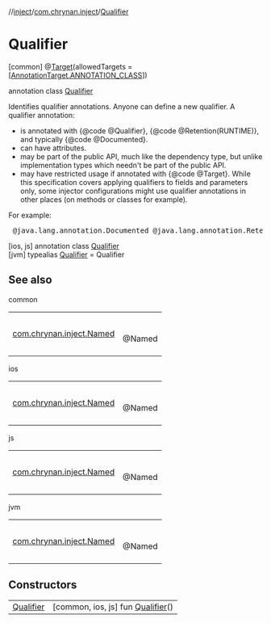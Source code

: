 //[inject](../../../index.md)/[com.chrynan.inject](../index.md)/[Qualifier](index.md)



# Qualifier  
 [common] @[Target](https://kotlinlang.org/api/latest/jvm/stdlib/kotlin.annotation/-target/index.html)(allowedTargets = [[AnnotationTarget.ANNOTATION_CLASS](https://kotlinlang.org/api/latest/jvm/stdlib/kotlin.annotation/-annotation-target/-a-n-n-o-t-a-t-i-o-n_-c-l-a-s-s/index.html)])  
  
annotation class [Qualifier](index.md)

Identifies qualifier annotations. Anyone can define a new qualifier. A qualifier annotation:



<ul> <li>is annotated with {@code @Qualifier}, {@code @Retention(RUNTIME)},     and typically {@code @Documented}.</li> <li>can have attributes.</li> <li>may be part of the public API, much like the dependency type, but     unlike implementation types which needn't be part of the public     API.</li> <li>may have restricted usage if annotated with {@code @Target}. While     this specification covers applying qualifiers to fields and     parameters only, some injector configurations might use qualifier     annotations in other places (on methods or classes for example).</li> </ul>



<p>For example:



<pre> &#064;java.lang.annotation.Documented &#064;java.lang.annotation.Retention(RUNTIME) &#064;javax.inject.Qualifier public @interface Leather {     Color color() default Color.TAN;     public enum Color { RED, BLACK, TAN } }</pre>

   
 [ios, js] annotation class [Qualifier](index.md)   
 [jvm] typealias [Qualifier](index.md) = Qualifier   


## See also  
  
common  
  
| | |
|---|---|
| <a name="com.chrynan.inject/Qualifier///PointingToDeclaration/"></a>[com.chrynan.inject.Named](../-named/index.md)| <a name="com.chrynan.inject/Qualifier///PointingToDeclaration/"></a><br><br>@Named<br><br>|
  
ios  
  
| | |
|---|---|
| <a name="com.chrynan.inject/Qualifier///PointingToDeclaration/"></a>[com.chrynan.inject.Named](../-named/index.md)| <a name="com.chrynan.inject/Qualifier///PointingToDeclaration/"></a><br><br>@Named<br><br>|
  
js  
  
| | |
|---|---|
| <a name="com.chrynan.inject/Qualifier///PointingToDeclaration/"></a>[com.chrynan.inject.Named](../-named/index.md)| <a name="com.chrynan.inject/Qualifier///PointingToDeclaration/"></a><br><br>@Named<br><br>|
  
jvm  
  
| | |
|---|---|
| <a name="com.chrynan.inject/Qualifier///PointingToDeclaration/"></a>[com.chrynan.inject.Named](../-named/index.md)| <a name="com.chrynan.inject/Qualifier///PointingToDeclaration/"></a><br><br>@Named<br><br>|
  


## Constructors  
  
| | |
|---|---|
| <a name="com.chrynan.inject/Qualifier/Qualifier/#/PointingToDeclaration/"></a>[Qualifier](-qualifier.md)| <a name="com.chrynan.inject/Qualifier/Qualifier/#/PointingToDeclaration/"></a> [common, ios, js] fun [Qualifier](-qualifier.md)()   <br>|

